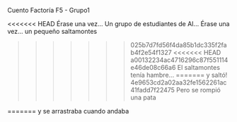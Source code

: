 Cuento Factoría F5 - Grupo1

<<<<<<< HEAD
Érase una vez...
Un grupo de estudiantes de AI...
Érase una vez... un pequeño saltamontes
>>>>>>> 025b7d7fd56f4da85b1dc335f2fab4f2e54f1327
<<<<<<< HEAD
>>>>>>> a00132234ac4716296c87f551114e46de08c66a6
El saltamontes tenía hambre...
=======
y saltó!
>>>>>>> 4e9653cd2a02aa32fe1562261ac41fadd7f22475
Pero se rompió una pata

=======
y se arrastraba cuando andaba
